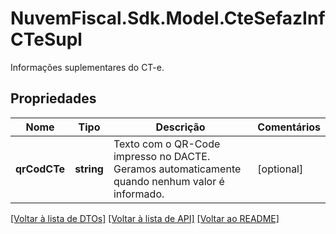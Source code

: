 # NuvemFiscal.Sdk.Model.CteSefazInfCTeSupl
Informações suplementares do CT-e.

## Propriedades

Nome | Tipo | Descrição | Comentários
------------ | ------------- | ------------- | -------------
**qrCodCTe** | **string** | Texto com o QR-Code impresso no DACTE.  Geramos automaticamente quando nenhum valor é informado. | [optional] 

[[Voltar à lista de DTOs]](../README.md#documentation-for-models) [[Voltar à lista de API]](../README.md#documentation-for-api-endpoints) [[Voltar ao README]](../README.md)

